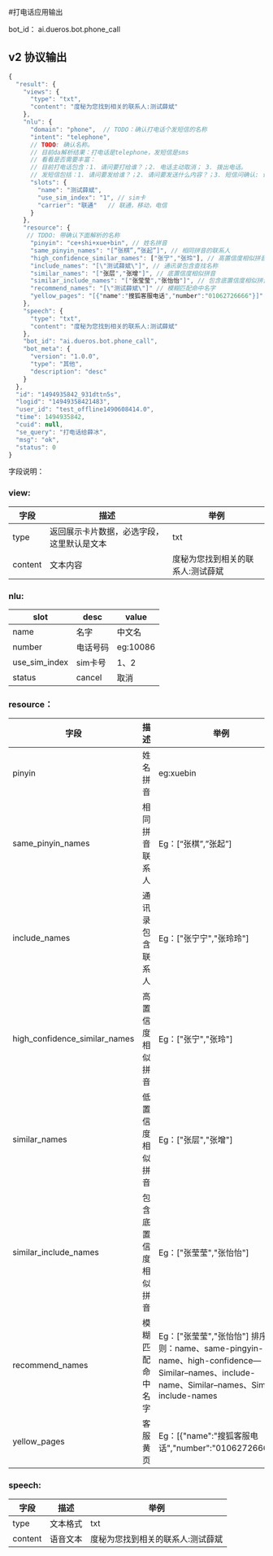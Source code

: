 ﻿#打电话应用输出

bot_id： ai.dueros.bot.phone_call

## v2 协议输出
```javascript
{
  "result": {
    "views": {
      "type": "txt",
      "content": "度秘为您找到相关的联系人:测试薛斌"
    },
    "nlu": {
      "domain": "phone",  // TODO：确认打电话个发短信的名称
      "intent": "telephone",  
      // TODO: 确认名称。
      // 目前da解析结果：打电话是telephone，发短信是sms
      // 看看是否需要丰富：
      // 目前打电话包含：1. 请问要打给谁？；2. 电话主动取消； 3. 拨出电话。 
      // 发短信包括：1. 请问要发给谁？；2. 请问要发送什么内容？；3. 短信问确认: 请问你要发送、取消还是修改？；4. 短信主动取消；5. 短信结束，正在为你发送短信
      "slots": {
        "name": "测试薛斌",
        "use_sim_index": "1", // sim卡
        "carrier": "联通"   // 联通，移动，电信
      }
    },
    "resource": {
     // TDDO: 带确认下面解析的名称
      "pinyin": "ce+shi+xue+bin", // 姓名拼音
      "same_pinyin_names": "[“张棋”,”张起”]", // 相同拼音的联系人
      "high_confidence_similar_names": ["张宁","张玲"], // 高置信度相似拼音
      "include_names": "[\"测试薛斌\"]", // 通讯录包含查找名称
      "similar_names": "["张层","张增"]", // 底置信度相似拼音
      "similar_include_names": "["张莹莹","张怡怡"]", // 包含底置信度相似拼音
      "recommend_names": "[\"测试薛斌\"]" // 模糊匹配命中名字
      "yellow_pages": "[{"name":"搜狐客服电话","number":"01062726666"}]"  // 阿拉丁黄页客服
    },
    "speech": {
      "type": "txt",
      "content": "度秘为您找到相关的联系人:测试薛斌"
    },
    "bot_id": "ai.dueros.bot.phone_call",
    "bot_meta": {
      "version": "1.0.0",
      "type": "其他",
      "description": "desc"
    }
  },
  "id": "1494935842_931dttn5s",
  "logid": "14949358421483",
  "user_id": "test_offline1490608414.0",
  "time": 1494935842,
  "cuid": null,
  "se_query": "打电话给薛冰",
  "msg": "ok",
  "status": 0
}
```


字段说明：
### view:

|字段 | 描述 | 举例 | 
|---|---|---|
|type | 返回展示卡片数据，必选字段，这里默认是文本 | txt | 
|content | 文本内容 | 度秘为您找到相关的联系人:测试薛斌 | 

### nlu:

|slot |desc | value | 
|---|---|---|
|name | 名字 | 中文名 | 
|number | 电话号码 | eg:10086 | 
|use_sim_index | sim卡号 | 1、2 | 
|status|cancel|取消|


### resource：

|字段 | 描述 | 举例 | 
|---|---|---|
|pinyin | 姓名拼音 | eg:xuebin | 
|same_pinyin_names | 相同拼音联系人 | Eg：[“张棋”,”张起”]|
|include_names | 通讯录包含联系人 | Eg：["张宁宁","张玲玲"]|
|high_confidence_similar_names | 高置信度相似拼音 | Eg：["张宁","张玲"]|
|similar_names | 低置信度相似拼音 | Eg：["张层","张增"]|
|similar_include_names | 包含底置信度相似拼音 | Eg：["张莹莹","张怡怡"]|
|recommend_names | 模糊匹配命中名字 | Eg：["张莹莹","张怡怡"] 排序规则：name、same-pingyin-name、high-confidence—Similar–names、include-name、Similar–names、Similar–include-names|
|yellow_pages | 客服黄页 | Eg：[{"name":"搜狐客服电话","number":"01062726666"}]|


### speech:

|字段 | 描述 | 举例 | 
|---|---|---|
|type | 文本格式 | txt | 
|content | 语音文本 | 度秘为您找到相关的联系人:测试薛斌 | 
